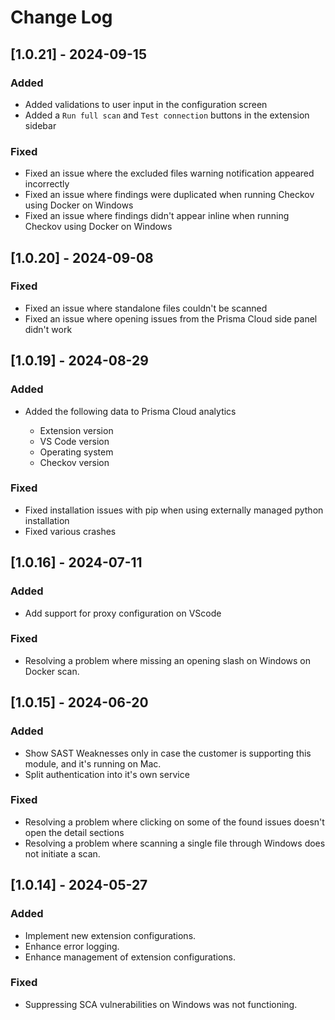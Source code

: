 # Change Log

## [1.0.21] - 2024-09-15

### Added

- Added validations to user input in the configuration screen
- Added a `Run full scan` and `Test connection` buttons in the extension sidebar

### Fixed

- Fixed an issue where the excluded files warning notification appeared incorrectly
- Fixed an issue where findings were duplicated when running Checkov using Docker on Windows
- Fixed an issue where findings didn't appear inline when running Checkov using Docker on Windows

## [1.0.20] - 2024-09-08

### Fixed

- Fixed an issue where standalone files couldn't be scanned
- Fixed an issue where opening issues from the Prisma Cloud side panel didn't work

## [1.0.19] - 2024-08-29

### Added

- Added the following data to Prisma Cloud analytics

    - Extension version
    - VS Code version
    - Operating system
    - Checkov version

### Fixed

- Fixed installation issues with pip when using externally managed python installation
- Fixed various crashes

## [1.0.16] - 2024-07-11

### Added

- Add support for proxy configuration on VScode

### Fixed

- Resolving a problem where missing an opening slash on Windows on Docker scan.

## [1.0.15] - 2024-06-20

### Added

- Show SAST Weaknesses only in case the customer is supporting this module, and it's running on Mac.
- Split authentication into it's own service

### Fixed

- Resolving a problem where clicking on some of the found issues doesn't open the detail sections
- Resolving a problem where scanning a single file through Windows does not initiate a scan.


## [1.0.14] - 2024-05-27

### Added

- Implement new extension configurations.
- Enhance error logging.
- Enhance management of extension configurations.

### Fixed

- Suppressing SCA vulnerabilities on Windows was not functioning.
